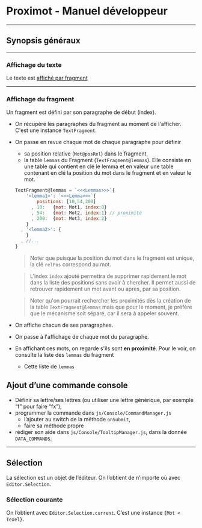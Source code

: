 # Proximot - Manuel développeur

---

## Synopsis généraux

---

### Affichage du texte

Le texte est [affiché par fragment](#display-fragment)

---

<a name="display-fragment"></a>

### Affichage du fragment

Un fragment est défini par son paragraphe de début (index).

* On récupère les paragraphes du fragment au moment de l'afficher. C'est une instance `TextFragment`.
* On passe en revue chaque mot de chaque paragraphe pour définir
  - sa position relative (`Mot@posRel`) dans le fragment,
  - la table `lemmas` du Fragment (`TextFragment@lemmas`). Elle  consiste en une table qui contient en clé le lemma et en valeur une table contenant en clé la position du mot dans le fragment et en valeur le mot.
  
  ~~~javascript
  TextFragment@lemmas = `<<<Lemmas>>>`{
      '<lemma1>': `<<<Lemma>>>`{
          positions: [10,54,200]
        , 10:   {mot: Mot1, index:0}
        , 54:   {mot: Mot2, index:1} // proximité
        , 200:  {mot: Mot3, index:2}
      }
    , '<lemma2>': {
      }
    , //...
  }
  ~~~
  
  > Noter que puisque la position du mot dans le fragment est unique, la clé `relPos` correspond au mot.

  > L'index `index` ajouté permettra de supprimer rapidement le mot dans la liste des positions sans avoir à chercher. Il permet aussi de retrouver rapidement un mot avant ou après, par sa position.

  > Noter qu'on pourrait rechercher les proximités dès la création de la table `TextFragment@lemmas` mais que pour le moment, je préfère que le mécanisme soit séparé, car il sera à appeler souvent.
* On affiche chacun de ses paragraphes.
* On passe à l'affichage de chaque mot du paragraphe. 
* En affichant ces mots, on regarde s'ils sont **en proximité**. Pour le voir, on consulte la liste des `lemmas` du fragment
  - Cette liste de  `lemmas` 



## Ajout d’une commande console

* Définir sa lettre/ses lettres (ou utiliser une lettre générique, par exemple “f” pour faire “fx”),
* programmer la commande dans `js/Console/CommandManager.js`
  * l’ajouter au switch de la méthode `onSubmit`,
  * faire sa méthode propre
* rédiger son aide dans `js/Console/TooltipManager.js`, dans la donnée `DATA_COMMANDS`.



---

## Sélection

La sélection est un objet de l’éditeur. On l’obtient de n’importe où avec `Editor.Selection`.

### Sélection courante

On l’obtient avec `Editor.Selection.current`. C’est une instance `{Mot < Texel}`.
